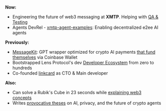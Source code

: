 **Now:**
- Engineering the future of web3 messaging at **XMTP**. Helping with [QA & Testing](https://community.xmtp.org/t/sdk-performance-reliability/892)
- Agents DevRel - [xmtp-agent-examples](https://github.com/ephemeraHQ/xmtp-agent-examples): Enabling decentralized e2ee AI agents

**Previously:**
- [MessageKit](https://messagekit.ephemerahq.com/): GPT wrapper optimized for crypto AI payments [that fund themselves](https://x.com/xmtp_/status/1867254407819415653) via Coinbase Wallet
- Bootstrapped Lens Protocol's dev [Developer Ecosystem](https://medium.com/@fabriguespe/developer-ecosystems-thesis-a109694ce5c4) from zero to hundreds
- Co-founded [linkcard](https://linkcard.app/) as CTO & Main developer

**Also:**
- Can solve a Rubik's Cube in 23 seconds while [explaining web3 concepts](https://twitter.com/fabriguespe/status/1677089304470859777)
- Writes [provocative theses](https://x.com/humanagent_eth/status/1880444409889558587) on AI, privacy, and the future of crypto agents
